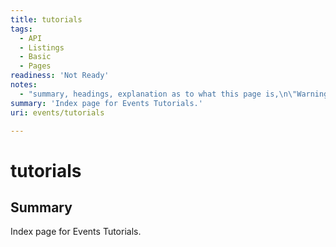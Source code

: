 ```yaml
---
title: tutorials
tags:
  - API
  - Listings
  - Basic
  - Pages
readiness: 'Not Ready'
notes:
  - "summary, headings, explanation as to what this page is,\n\"Warning: More than one default form is defined for this page.\""
summary: 'Index page for Events Tutorials.'
uri: events/tutorials

---
```

# tutorials

## Summary

Index page for Events Tutorials.

